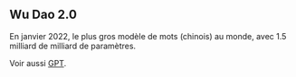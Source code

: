 ## Wu Dao 2.0

En janvier 2022, le plus gros modèle de mots (chinois) au monde, avec 1.5 milliard de milliard de paramètres.

Voir aussi [GPT](../g/#gpt).
